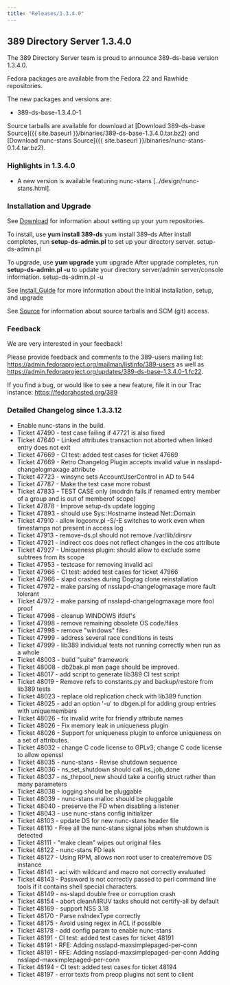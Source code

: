 ```yaml
---
title: "Releases/1.3.4.0"
---
```

389 Directory Server 1.3.4.0
-----------------------------

The 389 Directory Server team is proud to announce 389-ds-base version 1.3.4.0.

Fedora packages are available from the Fedora 22 and Rawhide repositories.

The new packages and versions are:

-   389-ds-base-1.3.4.0-1

Source tarballs are available for download at [Download 389-ds-base Source]({{ site.baseurl }}/binaries/389-ds-base-1.3.4.0.tar.bz2) and [Download nunc-stans Source]({{ site.baseurl }}/binaries/nunc-stans-0.1.4.tar.bz2).

### Highlights in 1.3.4.0

-   A new version is available featuring nunc-stans [../design/nunc-stans.html].

### Installation and Upgrade

See [Download](../download.html) for information about setting up your yum repositories.

To install, use **yum install 389-ds** yum install 389-ds After install completes, run **setup-ds-admin.pl** to set up your directory server. setup-ds-admin.pl

To upgrade, use **yum upgrade** yum upgrade After upgrade completes, run **setup-ds-admin.pl -u** to update your directory server/admin server/console information. setup-ds-admin.pl -u

See [Install\_Guide](../legacy/install-guide.html) for more information about the initial installation, setup, and upgrade

See [Source](../development/source.html) for information about source tarballs and SCM (git) access.

### Feedback

We are very interested in your feedback!

Please provide feedback and comments to the 389-users mailing list: <https://admin.fedoraproject.org/mailman/listinfo/389-users> as well as <https://admin.fedoraproject.org/updates/389-ds-base-1.3.4.0-1.fc22>.

If you find a bug, or would like to see a new feature, file it in our Trac instance: <https://fedorahosted.org/389>

### Detailed Changelog since 1.3.3.12

-   Enable nunc-stans in the build.
-   Ticket 47490 - test case failing if 47721 is also fixed
-   Ticket 47640 - Linked attributes transaction not aborted when  linked entry does not exit
-   Ticket 47669 - CI test: added test cases for ticket 47669
-   Ticket 47669 - Retro Changelog Plugin accepts invalid value in nsslapd-changelogmaxage attribute
-   Ticket 47723 - winsync sets AccountUserControl in AD to 544
-   Ticket 47787 - Make the test case more robust
-   Ticket 47833 - TEST CASE only (modrdn fails if renamed entry member of a group and is out of memberof scope)
-   Ticket 47878 - Improve setup-ds update logging
-   Ticket 47893 - should use Sys::Hostname instead Net::Domain
-   Ticket 47910 - allow logconv.pl -S/-E switches to work even when timestamps not present in access log
-   Ticket 47913 - remove-ds.pl should not remove /var/lib/dirsrv
-   Ticket 47921 - indirect cos does not reflect changes in the cos attribute
-   Ticket 47927 - Uniqueness plugin: should allow to exclude some subtrees from its scope
-   Ticket 47953 - testcase for removing invalid aci
-   Ticket 47966 - CI test: added test cases for ticket 47966
-   Ticket 47966 - slapd crashes during Dogtag clone reinstallation
-   Ticket 47972 - make parsing of nsslapd-changelogmaxage more fault tolerant
-   Ticket 47972 - make parsing of nsslapd-changelogmaxage more fool proof
-   Ticket 47998 - cleanup WINDOWS ifdef's
-   Ticket 47998 - remove remaining obsolete OS code/files
-   Ticket 47998 - remove "windows" files
-   Ticket 47999 - address several race conditions in tests
-   Ticket 47999 - lib389 individual tests not running correctly  when run as a whole
-   Ticket 48003 - build "suite" framework
-   Ticket 48008 - db2bak.pl man page should be improved.
-   Ticket 48017 - add script to generate lib389 CI test script
-   Ticket 48019 - Remove refs to constants.py and backup/restore from lib389 tests
-   Ticket 48023 - replace old replication check with lib389 function
-   Ticket 48025 - add an option '-u' to dbgen.pl for adding group entries with uniquemembers
-   Ticket 48026 - fix invalid write for friendly attribute names
-   Ticket 48026 - Fix memory leak in uniqueness plugin
-   Ticket 48026 - Support for uniqueness plugin to enforce uniqueness on a set of attributes.
-   Ticket 48032 - change C code license to GPLv3; change C code license to allow openssl
-   Ticket 48035 - nunc-stans - Revise shutdown sequence
-   Ticket 48036 - ns_set_shutdown should call ns_job_done
-   Ticket 48037 - ns_thrpool_new should take a config struct rather than many parameters
-   Ticket 48038 - logging should be pluggable
-   Ticket 48039 - nunc-stans malloc should be pluggable
-   Ticket 48040 - preserve the FD when disabling a listener
-   Ticket 48043 - use nunc-stans config initializer
-   Ticket 48103 - update DS for new nunc-stans header file
-   Ticket 48110 - Free all the nunc-stans signal jobs when shutdown is detected
-   Ticket 48111 - "make clean" wipes out original files
-   Ticket 48122 - nunc-stans FD leak
-   Ticket 48127 - Using RPM, allows non root user to create/remove DS instance
-   Ticket 48141 - aci with wildcard and macro not correctly evaluated
-   Ticket 48143 - Password is not correctly passed to perl command line tools if it contains shell special characters.
-   Ticket 48149 - ns-slapd double free or corruption crash
-   Ticket 48154 - abort cleanAllRUV tasks should not certify-all by default
-   Ticket 48169 - support NSS 3.18
-   Ticket 48170 - Parse nsIndexType correctly
-   Ticket 48175 - Avoid using regex in ACL if possible
-   Ticket 48178 - add config param to enable nunc-stans
-   Ticket 48191 - CI test: added test cases for ticket 48191
-   Ticket 48191 - RFE: Adding nsslapd-maxsimplepaged-per-conn
-   Ticket 48191 - RFE: Adding nsslapd-maxsimplepaged-per-conn Adding nsslapd-maxsimplepaged-per-conn
-   Ticket 48194 - CI test: added test cases for ticket 48194
-   Ticket 48197 - error texts from preop plugins not sent to client
